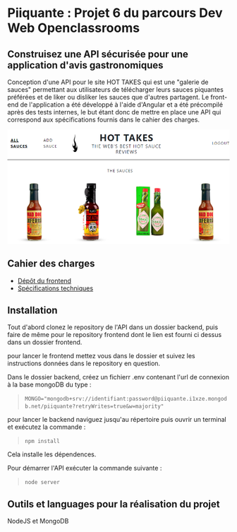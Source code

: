 # Piiquante : Projet 6 du parcours Dev Web Openclassrooms

## Construisez une API sécurisée pour une application d'avis gastronomiques

Conception d'une API pour le site HOT TAKES qui est une "galerie de sauces" permettant aux utilisateurs de télécharger leurs sauces piquantes préférées et de liker ou disliker les sauces que d'autres partagent. Le front-end de l'application a été développé à l'aide d'Angular et a été précompilé après des tests internes, le but étant donc de mettre en place une API qui correspond aux spécifications fournis dans le cahier des charges.

![desktop hot takes](Capture.png)


## Cahier des charges

* [Dépôt du frontend](https://github.com/OpenClassrooms-Student-Center/Web-Developer-P6)
* [Spécifications techniques](https://github.com/flkoliv/API-piiquante/blob/master/Requirements_DW_P6.pdf)

## Installation
Tout d'abord clonez le repository de l'API dans un dossier backend, puis faire de même pour le repository frontend dont le lien est fourni ci dessus dans un dossier frontend.

pour lancer le frontend mettez vous dans le dossier et suivez les instructions données dans le repository en question.

Dans le dossier backend, créez un fichierr .env contenant l'url de connexion à la base mongoDB du type : 

> `MONGO="mongodb+srv://identifiant:password@piiquante.i1xze.mongodb.net/piiquante?retryWrites=true&w=majority"`

pour lancer le backend naviguez jusqu'au répertoire puis ouvrir un terminal et exécutez la commande :

> `npm install`


Cela installe les dépendences.

Pour démarrer l'API exécuter la commande suivante :

> `node server`

## Outils et languages pour la réalisation du projet
NodeJS et MongoDB